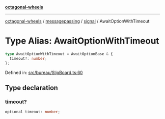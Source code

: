 [**octagonal-wheels**](../../../README.md)

***

[octagonal-wheels](../../../modules.md) / [messagepassing](../../README.md) / [signal](../README.md) / AwaitOptionWithTimeout

# Type Alias: AwaitOptionWithTimeout

```ts
type AwaitOptionWithTimeout = AwaitOptionBase & {
  timeout?: number;
};
```

Defined in: [src/bureau/SlipBoard.ts:60](https://github.com/vrtmrz/octagonal-wheels/blob/main/src/bureau/SlipBoard.ts#L60)

## Type declaration

### timeout?

```ts
optional timeout: number;
```
